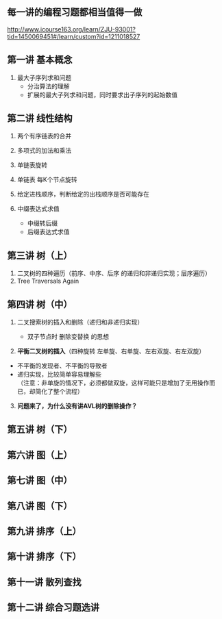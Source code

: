 ## 每一讲的编程习题都相当值得一做
http://www.icourse163.org/learn/ZJU-93001?tid=1450069451#/learn/custom?id=1211018527

## 第一讲 基本概念
1. 最大子序列求和问题
    - 分治算法的理解
    - 扩展的最大子列求和问题，同时要求出子序列的起始数值

## 第二讲 线性结构
1. 两个有序链表的合并
2. 多项式的加法和乘法
3. 单链表旋转
4. 单链表 每K个节点旋转
5. 给定进栈顺序，判断给定的出栈顺序是否可能存在

6. 中缀表达式求值
    - 中缀转后缀
    - 后缀表达式求值

## 第三讲 树（上）
1. 二叉树的四种遍历（前序、中序、后序 的递归和非递归实现；层序遍历）
2. Tree Traversals Again 

## 第四讲 树（中）
1. 二叉搜索树的插入和删除（递归和非递归实现）
    - 双子节点时 删除变替换 的思想
    
2. **平衡二叉树的插入**（四种旋转 左单旋、右单旋、左右双旋、右左双旋）   
  - 不平衡的发现者、不平衡的导致者  
  - 递归实现，比较简单容易理解些  
  （注意：非单旋的情况下，必须都做双旋，这样可能只是增加了无用操作而已，却简化了整个流程）
    

3. **问题来了，为什么没有讲AVL树的删除操作？**

## 第五讲 树（下）


## 第六讲 图（上）


## 第七讲 图（中）


## 第八讲 图（下）


## 第九讲 排序（上）


## 第十讲 排序（下）


## 第十一讲 散列查找

## 第十二讲 综合习题选讲

